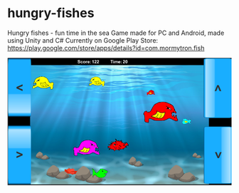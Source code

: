 # hungry-fishes
Hungry fishes - fun time in the sea
Game made for PC and Android, made using Unity and C#
Currently on Google Play Store:
https://play.google.com/store/apps/details?id=com.mormytron.fish

![alt text](https://github.com/peterkisfaludi/hungry-fishes/blob/master/GamePlay2.PNG?raw=true)
